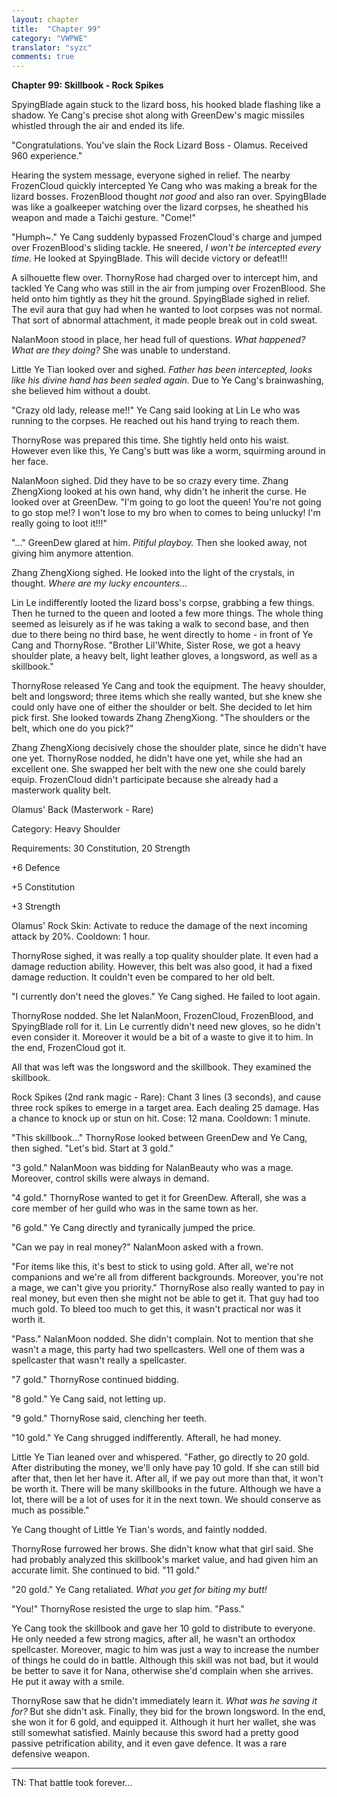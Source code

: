 ```yaml
---
layout: chapter
title:  "Chapter 99"
category: "VWPWE"
translator: "syzc"
comments: true
---
```


**Chapter 99: Skillbook - Rock Spikes**
 
SpyingBlade again stuck to the lizard boss, his hooked blade flashing like a shadow. Ye Cang's precise shot along with GreenDew's magic missiles whistled through the air and ended its life.
 
"Congratulations. You've slain the Rock Lizard Boss - Olamus. Received 960 experience."
 
Hearing the system message, everyone sighed in relief. The nearby FrozenCloud quickly intercepted Ye Cang who was making a break for the lizard bosses. FrozenBlood thought *not good* and also ran over. SpyingBlade was like a goalkeeper watching over the lizard corpses, he sheathed his weapon and made a Taichi gesture. "Come!"
 
"Humph~." Ye Cang suddenly bypassed FrozenCloud's charge and jumped over FrozenBlood's sliding tackle. He sneered, *I won't be intercepted every time.* He looked at SpyingBlade. This will decide victory or defeat!!!
 
A silhouette flew over. ThornyRose had charged over to intercept him, and tackled Ye Cang who was still in the air from jumping over FrozenBlood. She held onto him tightly as they hit the ground. SpyingBlade sighed in relief. The evil aura that guy had when he wanted to loot corpses was not normal. That sort of abnormal attachment, it made people break out in cold sweat.
 
NalanMoon stood in place, her head full of questions. *What happened? What are they doing?* She was unable to understand.
 
Little Ye Tian looked over and sighed. *Father has been intercepted, looks like his divine hand has been sealed again.* Due to Ye Cang's brainwashing, she believed him without a doubt.
 
"Crazy old lady, release me!!" Ye Cang said looking at Lin Le who was running to the corpses. He reached out his hand trying to reach them.
 
ThornyRose was prepared this time. She tightly held onto his waist. However even like this, Ye Cang's butt was like a worm, squirming around in her face.
 
NalanMoon sighed. Did they have to be so crazy every time. Zhang ZhengXiong looked at his own hand, why didn't he inherit the curse. He looked over at GreenDew. "I'm going to go loot the queen! You're not going to go stop me!? I won't lose to my bro when to comes to being unlucky! I'm really going to loot it!!!"
 
"..." GreenDew glared at him. *Pitiful playboy.* Then she looked away, not giving him anymore attention.
 
Zhang ZhengXiong sighed. He looked into the light of the crystals, in thought. *Where are my lucky encounters...*
 
Lin Le indifferently looted the lizard boss's corpse, grabbing a few things. Then he turned to the queen and looted a few more things. The whole thing seemed as leisurely as if he was taking a walk to second base, and then due to there being no third base, he went directly to home - in front of Ye Cang and ThornyRose. "Brother Lil'White, Sister Rose, we got a heavy shoulder plate, a heavy belt, light leather gloves, a longsword, as well as a skillbook."
 
ThornyRose released Ye Cang and took the equipment. The heavy shoulder, belt and longsword; three items which she really wanted, but she knew she could only have one of either the shoulder or belt. She decided to let him pick first. She looked towards Zhang ZhengXiong. "The shoulders or the belt, which one do you pick?"
 
Zhang ZhengXiong decisively chose the shoulder plate, since he didn't have one yet. ThornyRose nodded, he didn't have one yet, while she had an excellent one. She swapped her belt with the new one she could barely equip. FrozenCloud didn't participate because she already had a masterwork quality belt. 
 
Olamus' Back (Masterwork - Rare)
 
Category: Heavy Shoulder
 
Requirements: 30 Constitution, 20 Strength
 
+6 Defence
 
+5 Constitution
 
+3 Strength
 
Olamus' Rock Skin: Activate to reduce the damage of the next incoming attack by 20%. Cooldown: 1 hour.
 
ThornyRose sighed, it was really a top quality shoulder plate. It even had a damage reduction ability. However, this belt was also good, it had a fixed damage reduction. It couldn't even be compared to her old belt.
 
"I currently don't need the gloves." Ye Cang sighed. He failed to loot again.
 
ThornyRose nodded. She let NalanMoon, FrozenCloud, FrozenBlood, and SpyingBlade roll for it. Lin Le currently didn't need new gloves, so he didn't even consider it. Moreover it would be a bit of a waste to give it to him. In the end, FrozenCloud got it.
 
All that was left was the longsword and the skillbook. They examined the skillbook.
 
Rock Spikes (2nd rank magic - Rare): Chant 3 lines (3 seconds), and cause three rock spikes to emerge in a target area. Each dealing 25 damage. Has a chance to knock up or stun on hit. Cose: 12 mana. Cooldown: 1 minute. 
 
"This skillbook..." ThornyRose looked between GreenDew and Ye Cang, then sighed. "Let's bid. Start at 3 gold."
 
"3 gold." NalanMoon was bidding for NalanBeauty who was a mage. Moreover, control skills were always in demand.
 
"4 gold." ThornyRose wanted to get it for GreenDew. Afterall, she was a core member of her guild who was in the same town as her.
 
"6 gold." Ye Cang directly and tyranically jumped the price. 
 
"Can we pay in real money?" NalanMoon asked with a frown.
 
"For items like this, it's best to stick to using gold. After all, we're not companions and we're all from different backgrounds. Moreover, you're not a mage, we can't give you priority." ThornyRose also really wanted to pay in real money, but even then she might not be able to get it. That guy had too much gold. To bleed too much to get this, it wasn't practical nor was it worth it.
 
"Pass." NalanMoon nodded. She didn't complain. Not to mention that she wasn't a mage, this party had two spellcasters. Well one of them was a spellcaster that wasn't really a spellcaster.
 
"7 gold." ThornyRose continued bidding.
 
"8 gold." Ye Cang said, not letting up.
 
"9 gold." ThornyRose said, clenching her teeth.
 
"10 gold." Ye Cang shrugged indifferently. Afterall, he had money.
 
Little Ye Tian leaned over and whispered. "Father, go directly to 20 gold. After distributing the money, we'll only have pay 10 gold. If she can still bid after that, then let her have it. After all, if we pay out more than that, it won't be worth it. There will be many skillbooks in the future. Although we have a lot, there will be a lot of uses for it in the next town. We should conserve as much as possible."
 
Ye Cang thought of Little Ye Tian's words, and faintly nodded.
 
ThornyRose furrowed her brows. She didn't know what that girl said. She had probably analyzed this skillbook's market value, and had given him an accurate limit. She continued to bid. "11 gold."
 
"20 gold." Ye Cang retaliated. *What you get for biting my butt!*
 
"You!" ThornyRose resisted the urge to slap him. "Pass."
 
Ye Cang took the skillbook and gave her 10 gold to distribute to everyone. He only needed a few strong magics, after all, he wasn't an orthodox spellcaster. Moreover, magic to him was just a way to increase the number of things he could do in battle. Although this skill was not bad, but it would be better to save it for Nana, otherwise she'd complain when she arrives. He put it away with a smile.
 
ThornyRose saw that he didn't immediately learn it. *What was he saving it for?* But she didn't ask. Finally, they bid for the brown longsword. In the end, she won it for 6 gold, and equipped it. Although it hurt her wallet, she was still somewhat satisfied. Mainly because this sword had a pretty good passive petrification ability, and it even gave defence. It was a rare defensive weapon.

---

TN: That battle took forever...